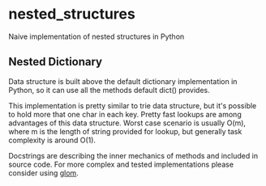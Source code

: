 # nested_structures
Naive implementation of nested structures in Python

## Nested Dictionary
Data structure is built above the default dictionary implementation in Python,
so it can use all the methods default dict() provides.

This implementation is pretty similar to trie data structure, but it's possible
to hold more that one char in each key. Pretty fast lookups are among advantages
of this data structure. Worst case scenario is usually O(m), where m is the
length of string provided for lookup, but generally task complexity is around
O(1).

Docstrings are describing the inner mechanics of methods and included in source
code. For more complex and tested implementations please consider using
[glom](https://github.com/mahmoud/glom/).
